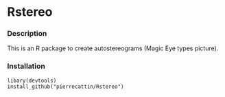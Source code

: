 # Rstereo

### Description
This is an R package to create autostereograms (Magic Eye types picture). 

### Installation
```
libary(devtools)
install_github("pierrecattin/Rstereo")
```